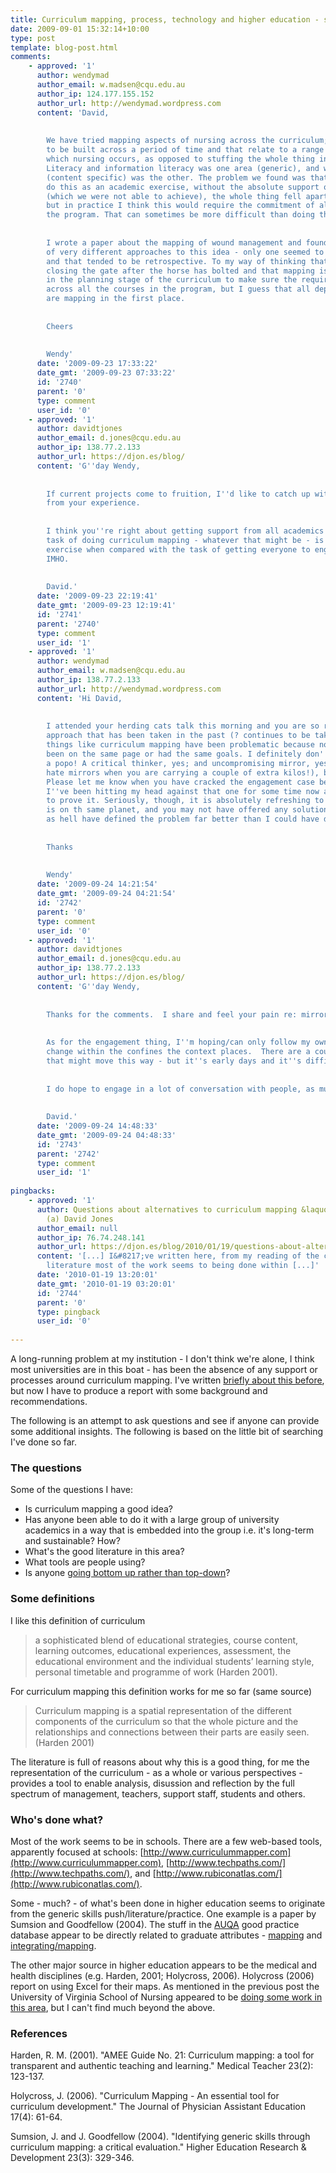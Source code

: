 ```yaml
---
title: Curriculum mapping, process, technology and higher education - some questions
date: 2009-09-01 15:32:14+10:00
type: post
template: blog-post.html
comments:
    - approved: '1'
      author: wendymad
      author_email: w.madsen@cqu.edu.au
      author_ip: 124.177.155.152
      author_url: http://wendymad.wordpress.com
      content: 'David,
    
    
        We have tried mapping aspects of nursing across the curriculum; aspects that need
        to be built across a period of time and that relate to a range of settings in
        which nursing occurs, as opposed to stuffing the whole thing into one course.
        Literacy and information literacy was one area (generic), and wound management
        (content specific) was the other. The problem we found was that while we could
        do this as an academic exercise, without the absolute support of all academics
        (which we were not able to achieve), the whole thing fell apart. On paper it worked,
        but in practice I think this would require the commitment of all who teach into
        the program. That can sometimes be more difficult than doing the mapping itself.
    
    
        I wrote a paper about the mapping of wound management and found there were a couple
        of very different approaches to this idea - only one seemed to employ technology
        and that tended to be retrospective. To my way of thinking that is a bit like
        closing the gate after the horse has bolted and that mapping is more significant
        in the planning stage of the curriculum to make sure the required content is covered
        across all the courses in the program, but I guess that all depends on why you
        are mapping in the first place.
    
    
        Cheers
    
    
        Wendy'
      date: '2009-09-23 17:33:22'
      date_gmt: '2009-09-23 07:33:22'
      id: '2740'
      parent: '0'
      type: comment
      user_id: '0'
    - approved: '1'
      author: davidtjones
      author_email: d.jones@cqu.edu.au
      author_ip: 138.77.2.133
      author_url: https://djon.es/blog/
      content: 'G''day Wendy,
    
    
        If current projects come to fruition, I''d like to catch up with you and learn
        from your experience.
    
    
        I think you''re right about getting support from all academics.  The technical
        task of doing curriculum mapping - whatever that might be - is a fairly trivial
        exercise when compared with the task of getting everyone to engage effectively.
        IMHO.
    
    
        David.'
      date: '2009-09-23 22:19:41'
      date_gmt: '2009-09-23 12:19:41'
      id: '2741'
      parent: '2740'
      type: comment
      user_id: '1'
    - approved: '1'
      author: wendymad
      author_email: w.madsen@cqu.edu.au
      author_ip: 138.77.2.133
      author_url: http://wendymad.wordpress.com
      content: 'Hi David,
    
    
        I attended your herding cats talk this morning and you are so right about the
        approach that has been taken in the past (? continues to be taken). This is why
        things like curriculum mapping have been problematic because not everyone has
        been on the same page or had the same goals. I definitely don''t think you are
        a popo! A critical thinker, yes; and uncompromising mirror, yes (don''t you just
        hate mirrors when you are carrying a couple of extra kilos!), but negative, no.
        Please let me know when you have cracked the engagement case because I feel like
        I''ve been hitting my head against that one for some time now and have the bruises
        to prove it. Seriously, though, it is absolutely refreshing to hear someone else
        is on th same planet, and you may not have offered any solutions, but you sure
        as hell have defined the problem far better than I could have done.
    
    
        Thanks
    
    
        Wendy'
      date: '2009-09-24 14:21:54'
      date_gmt: '2009-09-24 04:21:54'
      id: '2742'
      parent: '0'
      type: comment
      user_id: '0'
    - approved: '1'
      author: davidtjones
      author_email: d.jones@cqu.edu.au
      author_ip: 138.77.2.133
      author_url: https://djon.es/blog/
      content: 'G''day Wendy,
    
    
        Thanks for the comments.  I share and feel your pain re: mirrors.
    
    
        As for the engagement thing, I''m hoping/can only follow my own advice continuous
        change within the confines the context places.  There are a couple of projects
        that might move this way - but it''s early days and it''s difficult.
    
    
        I do hope to engage in a lot of conversation with people, as much as possible.
    
    
        David.'
      date: '2009-09-24 14:48:33'
      date_gmt: '2009-09-24 04:48:33'
      id: '2743'
      parent: '2742'
      type: comment
      user_id: '1'
    
pingbacks:
    - approved: '1'
      author: Questions about alternatives to curriculum mapping &laquo; The Weblog of
        (a) David Jones
      author_email: null
      author_ip: 76.74.248.141
      author_url: https://djon.es/blog/2010/01/19/questions-about-alternatives-to-curriculum-mapping/
      content: '[...] I&#8217;ve written here, from my reading of the curriculum mapping
        literature most of the work seems to being done within [...]'
      date: '2010-01-19 13:20:01'
      date_gmt: '2010-01-19 03:20:01'
      id: '2744'
      parent: '0'
      type: pingback
      user_id: '0'
    
---
```

A long-running problem at my institution - I don't think we're alone, I think most universities are in this boat - has been the absence of any support or processes around curriculum mapping. I've written [briefly about this before](/blog2/2009/08/17/moodle-curriculum-mapping-task-fit-and-task-corruption/), but now I have to produce a report with some background and recommendations.

The following is an attempt to ask questions and see if anyone can provide some additional insights. The following is based on the little bit of searching I've done so far.

### The questions

Some of the questions I have:

- Is curriculum mapping a good idea?
- Has anyone been able to do it with a large group of university academics in a way that is embedded into the group i.e. it's long-term and sustainable? How?
- What's the good literature in this area?
- What tools are people using?
- Is anyone [going bottom up rather than top-down](/blog2/2009/08/17/moodle-curriculum-mapping-task-fit-and-task-corruption/)?

### Some definitions

I like this definition of curriculum

> a sophisticated blend of educational strategies, course content, learning outcomes, educational experiences, assessment, the educational environment and the individual students’ learning style, personal timetable and programme of work (Harden 2001).

For curriculum mapping this definition works for me so far (same source)

> Curriculum mapping is a spatial representation of the different components of the curriculum so that the whole picture and the relationships and connections between their parts are easily seen. (Harden 2001)

The literature is full of reasons about why this is a good thing, for me the representation of the curriculum - as a whole or various perspectives - provides a tool to enable analysis, disussion and reflection by the full spectrum of management, teachers, support staff, students and others.

### Who's done what?

Most of the work seems to be in schools. There are a few web-based tools, apparently focused at schools: [http://www.curriculummapper.com](http://www.curriculummapper.com), [http://www.techpaths.com/](http://www.techpaths.com/), and [http://www.rubiconatlas.com/](http://www.rubiconatlas.com/).

Some - much? - of what's been done in higher education seems to originate from the generic skills push/literature/practice. One example is a paper by Sumsion and Goodfellow (2004). The stuff in the [AUQA](http://www.auqa.edu.au/) good practice database appear to be directly related to graduate attributes - [mapping](http://www.auqa.edu.au/gp/search/detail.php?gp_id=1102) and [integrating/mapping](http://www.auqa.edu.au/gp/search/detail.php?gp_id=1608).

The other major source in higher education appears to be the medical and health disciplines (e.g. Harden, 2001; Holycross, 2006). Holycross (2006) report on using Excel for their maps. As mentioned in the previous post the University of Virginia School of Nursing appeared to be [doing some work in this area](http://www.iamse.org/conf/conf12/abstracts/Assessment/ed%20-%20jackson.htm), but I can't find much beyond the above.

### References

Harden, R. M. (2001). "AMEE Guide No. 21: Curriculum mapping: a tool for transparent and authentic teaching and learning." Medical Teacher 23(2): 123-137.

Holycross, J. (2006). "Curriculum Mapping - An essential tool for curriculum development." The Journal of Physician Assistant Education 17(4): 61-64.

Sumsion, J. and J. Goodfellow (2004). "Identifying generic skills through curriculum mapping: a critical evaluation." Higher Education Research & Development 23(3): 329-346.